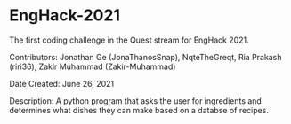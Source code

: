 # EngHack-2021
The first coding challenge in the Quest stream for EngHack 2021.

Contributors: Jonathan Ge (JonaThanosSnap), NqteTheGreqt, Ria Prakash (riri36), Zakir Muhammad (Zakir-Muhammad) 

Date Created: June 26, 2021

Description: A python program that asks the user for ingredients and determines what dishes they can make based on a databse of recipes.
